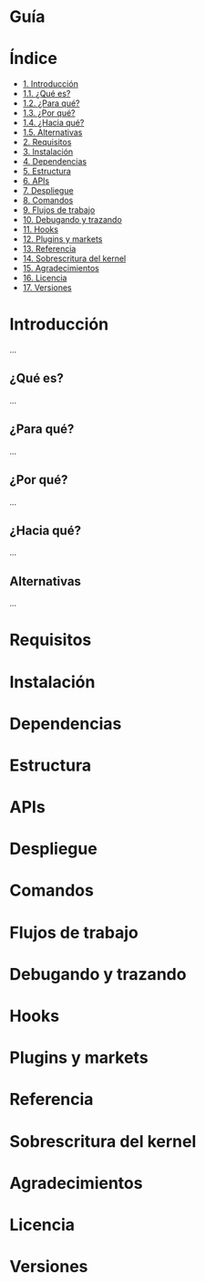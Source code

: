 # Guía

# Índice

 - [1. Introducción](#introduccin)
 - [1.1. ¿Qué es?](#qu-es)
 - [1.2. ¿Para qué?](#para-qu)
 - [1.3. ¿Por qué?](#por-qu)
 - [1.4. ¿Hacia qué?](#hacia-qu)
 - [1.5. Alternativas](#alternativas)
 - [2. Requisitos](#requisitos)
 - [3. Instalación](#instalacin)
 - [4. Dependencias](#dependencias)
 - [5. Estructura](#estructura)
 - [6. APIs](#apis)
 - [7. Despliegue](#despliegue)
 - [8. Comandos](#comandos)
 - [9. Flujos de trabajo](#flujos-de-trabajo)
 - [10. Debugando y trazando](#debugando-y-trazando)
 - [11. Hooks](#hooks)
 - [12. Plugins y markets](#plugins-y-markets)
 - [13. Referencia](#referencia)
 - [14. Sobrescritura del kernel](#sobrescritura-del-kernel)
 - [15. Agradecimientos](#agradecimientos)
 - [16. Licencia](#licencia)
 - [17. Versiones](#versiones)


# Introducción

...

## ¿Qué es?

...

## ¿Para qué?

...

## ¿Por qué?

...

## ¿Hacia qué?

...


## Alternativas

...


# Requisitos

# Instalación

# Dependencias

# Estructura

# APIs

# Despliegue

# Comandos

# Flujos de trabajo

# Debugando y trazando

# Hooks

# Plugins y markets

# Referencia

# Sobrescritura del kernel

# Agradecimientos

# Licencia

# Versiones

